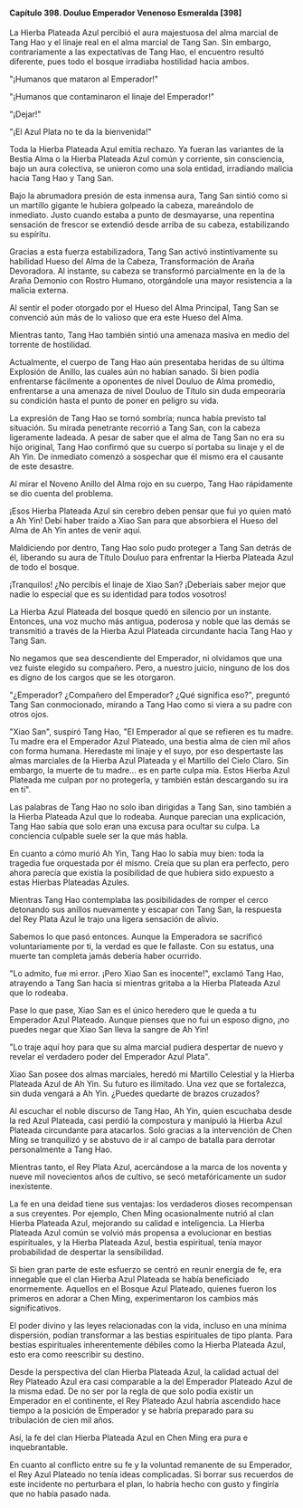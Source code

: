 
#### Capítulo 398. Douluo Emperador Venenoso Esmeralda [398]


La Hierba Plateada Azul percibió el aura majestuosa del alma marcial de Tang Hao y el linaje real en el alma marcial de Tang San. Sin embargo, contrariamente a las expectativas de Tang Hao, el encuentro resultó diferente, pues todo el bosque irradiaba hostilidad hacia ambos.

"¡Humanos que mataron al Emperador!"

"¡Humanos que contaminaron el linaje del Emperador!"

"¡Dejar!"

"¡El Azul Plata no te da la bienvenida!"

Toda la Hierba Plateada Azul emitía rechazo. Ya fueran las variantes de la Bestia Alma o la Hierba Plateada Azul común y corriente, sin consciencia, bajo un aura colectiva, se unieron como una sola entidad, irradiando malicia hacia Tang Hao y Tang San.

Bajo la abrumadora presión de esta inmensa aura, Tang San sintió como si un martillo gigante le hubiera golpeado la cabeza, mareándolo de inmediato. Justo cuando estaba a punto de desmayarse, una repentina sensación de frescor se extendió desde arriba de su cabeza, estabilizando su espíritu.

Gracias a esta fuerza estabilizadora, Tang San activó instintivamente su habilidad Hueso del Alma de la Cabeza, Transformación de Araña Devoradora. Al instante, su cabeza se transformó parcialmente en la de la Araña Demonio con Rostro Humano, otorgándole una mayor resistencia a la malicia externa.

Al sentir el poder otorgado por el Hueso del Alma Principal, Tang San se convenció aún más de lo valioso que era este Hueso del Alma.

Mientras tanto, Tang Hao también sintió una amenaza masiva en medio del torrente de hostilidad.

Actualmente, el cuerpo de Tang Hao aún presentaba heridas de su última Explosión de Anillo, las cuales aún no habían sanado. Si bien podía enfrentarse fácilmente a oponentes de nivel Douluo de Alma promedio, enfrentarse a una amenaza de nivel Douluo de Título sin duda empeoraría su condición hasta el punto de poner en peligro su vida.

La expresión de Tang Hao se tornó sombría; nunca había previsto tal situación. Su mirada penetrante recorrió a Tang San, con la cabeza ligeramente ladeada. A pesar de saber que el alma de Tang San no era su hijo original, Tang Hao confirmó que su cuerpo sí portaba su linaje y el de Ah Yin. De inmediato comenzó a sospechar que él mismo era el causante de este desastre.

Al mirar el Noveno Anillo del Alma rojo en su cuerpo, Tang Hao rápidamente se dio cuenta del problema.

¡Esos Hierba Plateada Azul sin cerebro deben pensar que fui yo quien mató a Ah Yin! Debí haber traído a Xiao San para que absorbiera el Hueso del Alma de Ah Yin antes de venir aquí.

Maldiciendo por dentro, Tang Hao solo pudo proteger a Tang San detrás de él, liberando su aura de Título Douluo para enfrentar la Hierba Plateada Azul de todo el bosque.

¡Tranquilos! ¿No percibís el linaje de Xiao San? ¡Deberíais saber mejor que nadie lo especial que es su identidad para todos vosotros!

La Hierba Azul Plateada del bosque quedó en silencio por un instante. Entonces, una voz mucho más antigua, poderosa y noble que las demás se transmitió a través de la Hierba Azul Plateada circundante hacia Tang Hao y Tang San.

No negamos que sea descendiente del Emperador, ni olvidamos que una vez fuiste elegido su compañero. Pero, a nuestro juicio, ninguno de los dos es digno de los cargos que se les otorgaron.

"¿Emperador? ¿Compañero del Emperador? ¿Qué significa eso?", preguntó Tang San conmocionado, mirando a Tang Hao como si viera a su padre con otros ojos.

"Xiao San", suspiró Tang Hao, "El Emperador al que se refieren es tu madre. Tu madre era el Emperador Azul Plateado, una bestia alma de cien mil años con forma humana. Heredaste mi linaje y el suyo, por eso despertaste las almas marciales de la Hierba Azul Plateada y el Martillo del Cielo Claro. Sin embargo, la muerte de tu madre... es en parte culpa mía. Estos Hierba Azul Plateada me culpan por no protegerla, y también están descargando su ira en ti".

Las palabras de Tang Hao no solo iban dirigidas a Tang San, sino también a la Hierba Plateada Azul que lo rodeaba. Aunque parecían una explicación, Tang Hao sabía que solo eran una excusa para ocultar su culpa. La conciencia culpable suele ser la que más habla.

En cuanto a cómo murió Ah Yin, Tang Hao lo sabía muy bien: toda la tragedia fue orquestada por él mismo. Creía que su plan era perfecto, pero ahora parecía que existía la posibilidad de que hubiera sido expuesto a estas Hierbas Plateadas Azules.

Mientras Tang Hao contemplaba las posibilidades de romper el cerco detonando sus anillos nuevamente y escapar con Tang San, la respuesta del Rey Plata Azul le trajo una ligera sensación de alivio.

Sabemos lo que pasó entonces. Aunque la Emperadora se sacrificó voluntariamente por ti, la verdad es que le fallaste. Con su estatus, una muerte tan completa jamás debería haber ocurrido.

"Lo admito, fue mi error. ¡Pero Xiao San es inocente!", exclamó Tang Hao, atrayendo a Tang San hacia sí mientras gritaba a la Hierba Plateada Azul que lo rodeaba.

Pase lo que pase, Xiao San es el único heredero que le queda a tu Emperador Azul Plateado. Aunque pienses que no fui un esposo digno, ¡no puedes negar que Xiao San lleva la sangre de Ah Yin!

"Lo traje aquí hoy para que su alma marcial pudiera despertar de nuevo y revelar el verdadero poder del Emperador Azul Plata".

Xiao San posee dos almas marciales, heredó mi Martillo Celestial y la Hierba Plateada Azul de Ah Yin. Su futuro es ilimitado. Una vez que se fortalezca, sin duda vengará a Ah Yin. ¿Puedes quedarte de brazos cruzados?

Al escuchar el noble discurso de Tang Hao, Ah Yin, quien escuchaba desde la red Azul Plateada, casi perdió la compostura y manipuló la Hierba Azul Plateada circundante para atacarlos. Solo gracias a la intervención de Chen Ming se tranquilizó y se abstuvo de ir al campo de batalla para derrotar personalmente a Tang Hao.

Mientras tanto, el Rey Plata Azul, acercándose a la marca de los noventa y nueve mil novecientos años de cultivo, se secó metafóricamente un sudor inexistente.

La fe en una deidad tiene sus ventajas: los verdaderos dioses recompensan a sus creyentes. Por ejemplo, Chen Ming ocasionalmente nutrió al clan Hierba Plateada Azul, mejorando su calidad e inteligencia. La Hierba Plateada Azul común se volvió más propensa a evolucionar en bestias espirituales, y la Hierba Plateada Azul, bestia espiritual, tenía mayor probabilidad de despertar la sensibilidad.

Si bien gran parte de este esfuerzo se centró en reunir energía de fe, era innegable que el clan Hierba Azul Plateada se había beneficiado enormemente. Aquellos en el Bosque Azul Plateado, quienes fueron los primeros en adorar a Chen Ming, experimentaron los cambios más significativos.

El poder divino y las leyes relacionadas con la vida, incluso en una mínima dispersión, podían transformar a las bestias espirituales de tipo planta. Para bestias espirituales inherentemente débiles como la Hierba Plateada Azul, esto era como reescribir su destino.

Desde la perspectiva del clan Hierba Plateada Azul, la calidad actual del Rey Plateado Azul era casi comparable a la del Emperador Plateado Azul de la misma edad. De no ser por la regla de que solo podía existir un Emperador en el continente, el Rey Plateado Azul habría ascendido hace tiempo a la posición de Emperador y se habría preparado para su tribulación de cien mil años.

Así, la fe del clan Hierba Plateada Azul en Chen Ming era pura e inquebrantable.

En cuanto al conflicto entre su fe y la voluntad remanente de su Emperador, el Rey Azul Plateado no tenía ideas complicadas. Si borrar sus recuerdos de este incidente no perturbara el plan, lo habría hecho con gusto y fingiría que no había pasado nada.